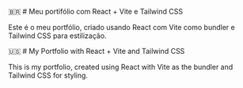 :brazil: # Meu portifólio com React + Vite e Tailwind CSS

Este é o meu portfólio, criado usando React com Vite como bundler e Tailwind CSS para estilização.


:us: # My Portfolio with React + Vite and Tailwind CSS

This is my portfolio, created using React with Vite as the bundler and Tailwind CSS for styling.
